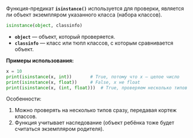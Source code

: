 Функция-предикат **`isinstance()`** используется для проверки, 
является ли объект экземпляром указанного класса (набора классов). 


```python
isinstance(object, classinfo)
```

* **`object`** — объект, который проверяется.
* **`classinfo`** — класс или тюпл классов, с которым сравнивается объект.

**Примеры использования:**

```python
x = 10
print(isinstance(x, int))       # True, потому что x — целое число
print(isinstance(x, float))     # False, x не float
print(isinstance(x, (int, float)))  # True, проверяем несколько типов
```

Особенности:

1. Можно проверять на несколько типов сразу, передавая кортеж классов.
2. Функция учитывает наследование (объект ребёнка тоже будет считаться экземпляром родителя).

